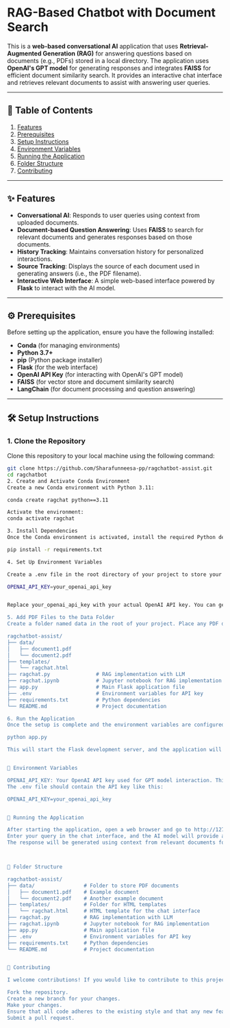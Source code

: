# RAG-Based Chatbot with Document Search

This is a **web-based conversational AI** application that uses **Retrieval-Augmented Generation (RAG)** for answering questions based on documents (e.g., PDFs) stored in a local directory. The application uses **OpenAI's GPT model** for generating responses and integrates **FAISS** for efficient document similarity search. It provides an interactive chat interface and retrieves relevant documents to assist with answering user queries.

---

## 📑 Table of Contents

1. [Features](#features)
2. [Prerequisites](#prerequisites)
3. [Setup Instructions](#setup-instructions)
4. [Environment Variables](#environment-variables)
5. [Running the Application](#running-the-application)
6. [Folder Structure](#folder-structure)
7. [Contributing](#contributing)


---

## ✨ Features

- **Conversational AI**: Responds to user queries using context from uploaded documents.
- **Document-based Question Answering**: Uses **FAISS** to search for relevant documents and generates responses based on those documents.
- **History Tracking**: Maintains conversation history for personalized interactions.
- **Source Tracking**: Displays the source of each document used in generating answers (i.e., the PDF filename).
- **Interactive Web Interface**: A simple web-based interface powered by **Flask** to interact with the AI model.

---

## ⚙️ Prerequisites

Before setting up the application, ensure you have the following installed:

- **Conda** (for managing environments)
- **Python 3.7+**
- **pip** (Python package installer)
- **Flask** (for the web interface)
- **OpenAI API Key** (for interacting with OpenAI's GPT model)
- **FAISS** (for vector store and document similarity search)
- **LangChain** (for document processing and question answering)

---

## 🛠️ Setup Instructions

### 1. Clone the Repository

Clone this repository to your local machine using the following command:

```bash
git clone https://github.com/Sharafunneesa-pp/ragchatbot-assist.git
cd ragchatbot
2. Create and Activate Conda Environment
Create a new Conda environment with Python 3.11:

conda create ragchat python==3.11

Activate the environment:
conda activate ragchat

3. Install Dependencies
Once the Conda environment is activated, install the required Python dependencies using pip:

pip install -r requirements.txt

4. Set Up Environment Variables

Create a .env file in the root directory of your project to store your environment variables. The .env file should include the following:

OPENAI_API_KEY=your_openai_api_key


Replace your_openai_api_key with your actual OpenAI API key. You can get an API key by signing up at OpenAI's platform.

5. Add PDF Files to the Data Folder
Create a folder named data in the root of your project. Place any PDF documents you want the bot to use for answering questions inside this folder.

ragchatbot-assist/
├── data/
│   ├── document1.pdf
│   └── document2.pdf
├── templates/
│   └── ragchat.html
├── ragchat.py               # RAG implementation with LLM
├── ragchat.ipynb            # Jupyter notebook for RAG implementation
├── app.py                   # Main Flask application file
├── .env                     # Environment variables for API key
├── requirements.txt         # Python dependencies
└── README.md                # Project documentation

6. Run the Application
Once the setup is complete and the environment variables are configured, you can run the Flask application by executing the following command:

python app.py

This will start the Flask development server, and the application will be available at http://127.0.0.1:5000/ in your web browser.


🔑 Environment Variables

OPENAI_API_KEY: Your OpenAI API key used for GPT model interaction. This is required for generating responses from the AI model.
The .env file should contain the API key like this:

OPENAI_API_KEY=your_openai_api_key


🚀 Running the Application

After starting the application, open a web browser and go to http://127.0.0.1:5000/.
Enter your query in the chat interface, and the AI model will provide an answer based on the available documents in the data folder.
The response will be generated using context from relevant documents found in the vector store, and the source (PDF file) will be shown.



📂 Folder Structure

ragchatbot-assist/
├── data/                # Folder to store PDF documents
│   ├── document1.pdf    # Example document
│   └── document2.pdf    # Another example document
├── templates/           # Folder for HTML templates
│   └── ragchat.html     # HTML template for the chat interface
├── ragchat.py           # RAG implementation with LLM
├── ragchat.ipynb        # Jupyter notebook for RAG implementation
├── app.py               # Main application file
├── .env                 # Environment variables for API key
├── requirements.txt     # Python dependencies
└── README.md            # Project documentation


🤝 Contributing

I welcome contributions! If you would like to contribute to this project, please follow these steps:

Fork the repository.
Create a new branch for your changes.
Make your changes.
Ensure that all code adheres to the existing style and that any new features are well-documented.
Submit a pull request.
